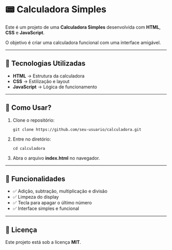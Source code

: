<h1>📟 Calculadora Simples</h1>

<p>Este é um projeto de uma <strong>Calculadora Simples</strong> desenvolvida com <strong>HTML</strong>, <strong>CSS</strong> e <strong>JavaScript</strong>.</p>
<p>O objetivo é criar uma calculadora funcional com uma interface amigável.</p>

<hr>

<h2>🚀 Tecnologias Utilizadas</h2>

<ul>
    <li><strong>HTML</strong> → Estrutura da calculadora</li>
    <li><strong>CSS</strong> → Estilização e layout</li>
    <li><strong>JavaScript</strong> → Lógica de funcionamento</li>
</ul>

<hr>

<h2>📌 Como Usar?</h2>

<ol>
    <li>Clone o repositório:</li>
    <pre><code>git clone https://github.com/seu-usuario/calculadora.git</code></pre>
    <li>Entre no diretório:</li>
    <pre><code>cd calculadora</code></pre>
    <li>Abra o arquivo <strong>index.html</strong> no navegador.</li>
</ol>

<hr>

<h2>🎯 Funcionalidades</h2>

<ul>
    <li>✅ Adição, subtração, multiplicação e divisão</li>
    <li>✅ Limpeza do display</li>
    <li>✅ Tecla para apagar o último número</li>
    <li>✅ Interface simples e funcional</li>
</ul>

<hr>

<h2>📄 Licença</h2>

<p>Este projeto está sob a licença <strong>MIT</strong>.</p>